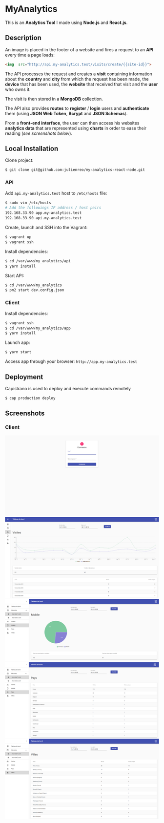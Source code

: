 
# MyAnalytics

This is an **Analytics Tool** I made using **Node.js** and **React.js**.


## Description

An image is placed in the footer of a website and fires a request to an **API** every time a page loads:

```html
<img  src="http://api.my-analytics.test/visits/create/{{site-id}}">
```

The API processes the request and creates a **visit** containing information about the **country** and **city** from which the request has been made, the **device** that has been used, the **website** that received that visit and the **user** who owns it.

The visit is then stored in a **MongoDB** collection. 

The API also provides **routes** to **register** / **login** users and **authenticate** them (using **JSON Web Token**, **Bcrypt** and **JSON Schemas**).

From a **front-end interface**, the user can then access his websites **analytics data** that are represented using  **charts** in order to ease their reading (*see screenshots below*).


## Local Installation

Clone project:

```bash
$ git clone git@github.com:julienreo/my-analytics-react-node.git
```

### API

Add `api.my-analytics.test` host to `/etc/hosts` file:

```bash
$ sudo vim /etc/hosts
# Add the followings IP address / host pairs
192.168.33.90 app.my-analytics.test
192.168.33.90 api.my-analytics.test
```


Create, launch and SSH into the Vagrant:

```bash
$ vagrant up
$ vagrant ssh
```

Install dependencies:

```bash
$ cd /var/www/my_analytics/api
$ yarn install
```

Start API:

```bash
$ cd /var/www/my_analytics
$ pm2 start dev.config.json
```

### Client

Install dependencies:

```bash
$ vagrant ssh
$ cd /var/www/my_analytics/app
$ yarn install
```

Launch app:

```bash
$ yarn start
```

Access app through your browser: `http://app.my-analytics.test`


## Deployment

Capistrano is used to deploy and execute commands remotely

```bash
$ cap production deploy
```


## Screenshots

### Client

![Alt text](screenshot_1.png "MyAnalytics - Login page")
![Alt text](screenshot_2.png "MyAnalytics - Visits category")
![Alt text](screenshot_3.png "MyAnalytics - Mobile category")
![Alt text](screenshot_4.png "MyAnalytics - Countries category")
![Alt text](screenshot_5.png "MyAnalytics - Cities category")
